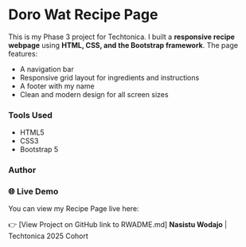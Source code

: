 
#  Doro Wat Recipe Page

This is my Phase 3 project for Techtonica.
I built a **responsive recipe webpage** using **HTML, CSS, and the Bootstrap framework**.
The page features:
- A navigation bar
- Responsive grid layout for ingredients and instructions
- A footer with my name
- Clean and modern design for all screen sizes

### Tools Used
- HTML5
- CSS3
- Bootstrap 5

### Author
### 🌐 Live Demo

You can view my Recipe Page live here:  

👉 [View Project on GitHub link to RWADME.md]
**Nasistu Wodajo** | Techtonica 2025 Cohort
